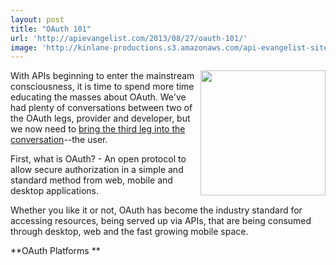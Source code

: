 ```yaml
---
layout: post
title: "OAuth 101"
url: 'http://apievangelist.com/2013/08/27/oauth-101/'
image: 'http://kinlane-productions.s3.amazonaws.com/api-evangelist-site/blog/OAuth2.png'
---
```


<img class="c1" src="https://s3.amazonaws.com/kinlane-productions/api-evangelist/oauth/OAuth2.png" alt="" width="200" align="right" />

With APIs beginning to enter the mainstream consciousness, it is time to spend more time educating the masses about OAuth. We've had plenty of conversations between two of the OAuth legs, provider and developer, but we now need to [bring the third leg into the conversation][1]\--the user.

First, what is OAuth? - An open protocol to allow secure authorization in a simple and standard method from web, mobile and desktop applications.

Whether you like it or not, OAuth has become the industry standard for accessing resources, being served up via APIs, that are being consumed through desktop, web and the fast growing mobile space.

**OAuth Platforms **

   [1]: http://apievangelist.com/2013/02/26/which-of-the-three-oauth-legs-is-the-most-important/ (3 legged conversations)
